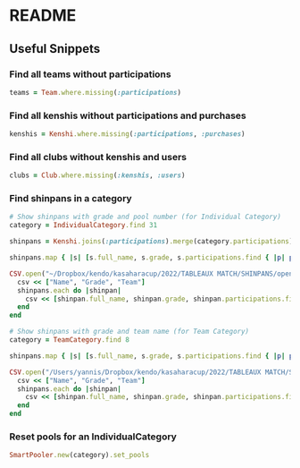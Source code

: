 # README

## Useful Snippets

### Find all teams without participations

```ruby
teams = Team.where.missing(:participations)
```

### Find all kenshis without participations and purchases

```ruby
kenshis = Kenshi.where.missing(:participations, :purchases)
```

### Find all clubs without kenshis and users

```ruby
clubs = Club.where.missing(:kenshis, :users)
```

### Find shinpans in a category

```ruby
# Show shinpans with grade and pool number (for Individual Category)
category = IndividualCategory.find 31

shinpans = Kenshi.joins(:participations).merge(category.participations).where(grade: %w[5Dan 6Dan 7Dan])

shinpans.map { |s| [s.full_name, s.grade, s.participations.find { |p| p.category == category }.pool_number] }

CSV.open("~/Dropbox/kendo/kasaharacup/2022/TABLEAUX MATCH/SHINPANS/open.csv", "wb") do |csv|
  csv << ["Name", "Grade", "Team"]
  shinpans.each do |shinpan|
    csv << [shinpan.full_name, shinpan.grade, shinpan.participations.find { |p| p.category == category }.team.name]
  end
end

# Show shinpans with grade and team name (for Team Category)
category = TeamCategory.find 8

shinpans.map { |s| [s.full_name, s.grade, s.participations.find { |p| p.category == category }.team.name] }

CSV.open("/Users/yannis/Dropbox/kendo/kasaharacup/2022/TABLEAUX MATCH/SHINPANS/teams.csv", "wb") do |csv|
  csv << ["Name", "Grade", "Team"]
  shinpans.each do |shinpan|
    csv << [shinpan.full_name, shinpan.grade, shinpan.participations.find { |p| p.category == category }.team.name]
  end
end
```

### Reset pools for an IndividualCategory

```ruby
SmartPooler.new(category).set_pools
```
